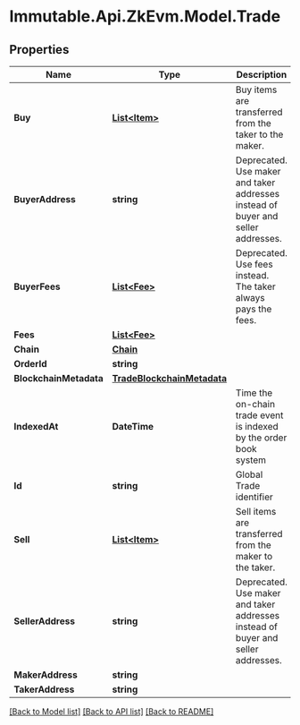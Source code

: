 # Immutable.Api.ZkEvm.Model.Trade

## Properties

Name | Type | Description | Notes
------------ | ------------- | ------------- | -------------
**Buy** | [**List&lt;Item&gt;**](Item.md) | Buy items are transferred from the taker to the maker. | 
**BuyerAddress** | **string** | Deprecated. Use maker and taker addresses instead of buyer and seller addresses. | 
**BuyerFees** | [**List&lt;Fee&gt;**](Fee.md) | Deprecated. Use fees instead. The taker always pays the fees. | 
**Fees** | [**List&lt;Fee&gt;**](Fee.md) |  | 
**Chain** | [**Chain**](Chain.md) |  | 
**OrderId** | **string** |  | 
**BlockchainMetadata** | [**TradeBlockchainMetadata**](TradeBlockchainMetadata.md) |  | 
**IndexedAt** | **DateTime** | Time the on-chain trade event is indexed by the order book system | 
**Id** | **string** | Global Trade identifier | 
**Sell** | [**List&lt;Item&gt;**](Item.md) | Sell items are transferred from the maker to the taker. | 
**SellerAddress** | **string** | Deprecated. Use maker and taker addresses instead of buyer and seller addresses. | 
**MakerAddress** | **string** |  | 
**TakerAddress** | **string** |  | 

[[Back to Model list]](../README.md#documentation-for-models) [[Back to API list]](../README.md#documentation-for-api-endpoints) [[Back to README]](../README.md)

